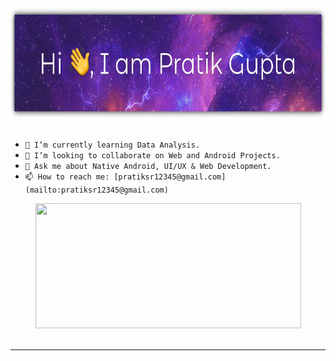 <div align="center">
    <div>
		<img height="175px" src="assets/head.svg" alt="Hi 👋, I am Pratik Gupta">
	</div>
</div>
<br>

- `🌱 I’m currently learning Data Analysis.`
- `👯 I’m looking to collaborate on Web and Android Projects.`
- `💬 Ask me about Native Android, UI/UX & Web Development.`
- `📫 How to reach me: [pratiksr12345@gmail.com](mailto:pratiksr12345@gmail.com)`

<div align="center">
    <img height="200px" width="425px" src="https://github-readme-stats.vercel.app/api?username=inomag&bg_color=151515&title_color=ffffff&text_color=fbc425&icon_color=ffffff&show_icons=true&count_private=true">
</div>

<br>

___
